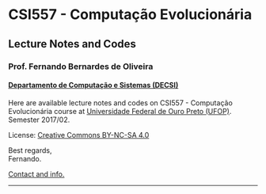 # CSI557 - Computação Evolucionária
## Lecture Notes and Codes
### **Prof. Fernando Bernardes de Oliveira**
#### [Departamento de Computação e Sistemas (DECSI)](http://decsi.ufop.br/)

Here are available lecture notes and codes on CSI557 - Computação Evolucionária course at [Universidade Federal de Ouro Preto (UFOP)](http://www.ufop.br). Semester 2017/02.

License: [Creative Commons BY-NC-SA 4.0](https://creativecommons.org/licenses/by-nc-sa/4.0/)

Best regards,  
Fernando.

[Contact and info.](https://sites.google.com/site/fboliveiraufop/)

--------------
